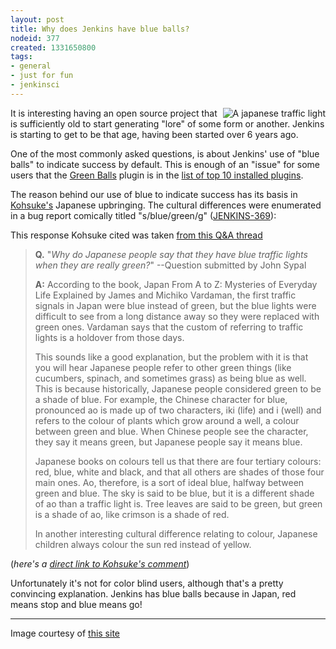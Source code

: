 ```yaml
---
layout: post
title: Why does Jenkins have blue balls?
nodeid: 377
created: 1331650800
tags:
- general
- just for fun
- jenkinsci
---
```

<img src="http://agentdero.cachefly.net/continuousblog/images/japanese-traffic-light.png" align="right" alt="A japanese traffic light"/> It is interesting having an open source project that is sufficiently old to start generating "lore" of some form or another. Jenkins is starting to get to be that age, having been started over 6 years ago.

One of the most commonly asked questions, is about Jenkins' use of "blue balls" to indicate success by default. This is enough of an "issue" for some users that the [Green Balls](https://wiki.jenkins-ci.org/display/JENKINS/Green+Balls) plugin is in the [list of top 10 installed plugins](http://imod.github.com/jenkins-stats/svg/201201-top-plugins1000.svg).

The reason behind our use of blue to indicate success has its basis in [Kohsuke's](https://github.com/kohsuke) Japanese upbringing. The cultural differences were enumerated in a bug report comically titled "s/blue/green/g" ([JENKINS-369](https://issues.jenkins-ci.org/browse/JENKINS-369)):

This response Kohsuke cited was taken [from this Q&A thread](http://groups.yahoo.com/group/ParthenonWeekly/message/232)

> **Q.** "*Why do Japanese people say that they have blue traffic lights when they are really green?*" --Question submitted by John Sypal
>
>
> **A:** According to the book, Japan From A to Z: Mysteries of Everyday
Life Explained by James and Michiko Vardaman, the first traffic
signals in Japan were blue instead of green, but the blue lights were difficult to see from a long distance away so they were replaced with green ones. Vardaman says that the custom of referring to traffic lights is a holdover from those days.
> 
> This sounds like a good explanation, but the problem with it is that you will hear Japanese people refer to other green things (like
cucumbers, spinach, and sometimes grass) as being blue as well. This
is because historically, Japanese people considered green to be a
shade of blue. For example, the Chinese character for blue,
pronounced ao is made up of two characters, iki (life) and i (well)
and refers to the colour of plants which grow around a well, a colour between green and blue. When Chinese people see the character, they say it means green, but Japanese people say it means blue. 
>
> Japanese books on colours tell us that there are four tertiary colours: red, blue, white and black, and that all others are shades of those four main ones. Ao, therefore, is a sort of ideal blue, halfway between green and blue. The sky is said to be blue, but it is a different shade of ao than a traffic light is. Tree leaves are said to be green, but green is a shade of ao, like crimson is a shade of red.
> 
> In another interesting cultural difference relating
to colour, Japanese children always colour the sun red instead of
yellow.

(*here's a [direct link to Kohsuke's comment](https://issues.jenkins-ci.org/browse/JENKINS-369?focusedCommentId=120769&page=com.atlassian.jira.plugin.system.issuetabpanels:comment-tabpanel#comment-120769)*)


Unfortunately it's not for color blind users, although that's a pretty convincing explanation. Jenkins has blue balls because in Japan, red means stop and blue means go!

<!--break-->

---- 

Image courtesy of [this site](http://portal.nifty.com/cs/catalog/portal_koneta/detail/1.htm?aid=090509099530)
